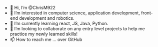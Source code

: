 - 👋 Hi, I’m @ChrisM922
- 👀 I’m interested in computer science, application development, front-end development and robotics.
- 🌱 I’m currently learning react, JS, Java, Python.
- 💞️ I’m looking to collaborate on any entry level projects to help me practice my newly learned skills!
- 📫 How to reach me ... over GitHub

<!---
ChrisM922/ChrisM922 is a ✨ special ✨ repository because its `README.md` (this file) appears on your GitHub profile.
You can click the Preview link to take a look at your changes.
--->
